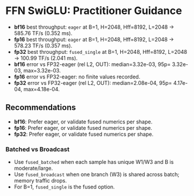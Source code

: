 # FFN SwiGLU: Practitioner Guidance

- **bf16** best throughput: `eager` at B=1, H=2048, Hff=8192, L=2048 → 585.76 TF/s (0.352 ms).
- **fp16** best throughput: `eager` at B=1, H=2048, Hff=8192, L=2048 → 578.23 TF/s (0.357 ms).
- **fp32** best throughput: `fused_single` at B=1, H=2048, Hff=8192, L=2048 → 100.99 TF/s (2.041 ms).
- **bf16** error vs FP32-eager (rel L2, OUT): median=3.32e-03, 95p= 3.32e-03, max=3.32e-03.
- **fp16** error vs FP32-eager: no finite values recorded.
- **fp32** error vs FP32-eager (rel L2, OUT): median=2.08e-04, 95p= 4.17e-04, max=4.18e-04.

## Recommendations

- **bf16**: Prefer eager, or validate fused numerics per shape.
- **fp16**: Prefer eager, or validate fused numerics per shape.
- **fp32**: Prefer eager, or validate fused numerics per shape.

### Batched vs Broadcast
- Use `fused_batched` when each sample has unique W1/W3 and B is moderate/large.
- Use `fused_broadcast` when one branch (W3) is shared across batch; memory traffic drops.
- For B=1, `fused_single` is the fused option.
